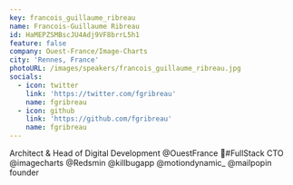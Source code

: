 ```yaml
---
key: francois_guillaume_ribreau
name: Francois-Guillaume Ribreau
id: HaMEPZSMBscJU4Adj9VF8brrL5h1
feature: false
company: Ouest-France/Image-Charts
city: 'Rennes, France'
photoURL: /images/speakers/francois_guillaume_ribreau.jpg
socials:
  - icon: twitter
    link: 'https://twitter.com/fgribreau'
    name: fgribreau
  - icon: github
    link: 'https://github.com/fgribreau'
    name: fgribreau
---
```

Architect & Head of Digital Development @OuestFrance 🌟#FullStack CTO @imagecharts @Redsmin @killbugapp @motiondynamic_ @mailpopin founder